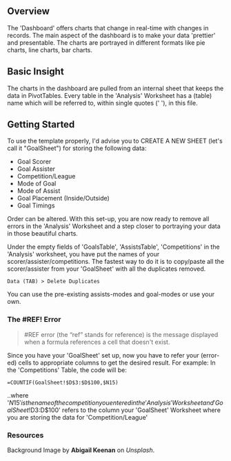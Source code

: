 ## Overview
The 'Dashboard' offers charts that change in real-time with changes in records. The main aspect of the dashboard is to make your data 'prettier' and presentable. The charts are portrayed in different formats like pie charts, line charts, bar charts.  

## Basic Insight
The charts in the dashboard are pulled from an internal sheet that keeps the data in PivotTables. Every table in the 'Analysis' Worksheet has a (table) name which will be referred to, within single quotes (' '), in this file. 

## Getting Started
To use the template properly, I'd advise you to CREATE A NEW SHEET (let's call it "GoalSheet") for storing the following data:
- Goal Scorer
- Goal Assister
- Competition/League
- Mode of Goal
- Mode of Assist
- Goal Placement (Inside/Outside)  
- Goal Timings

Order can be altered. With this set-up, you are now ready to remove all errors in the 'Analysis' Worksheet and a step closer to portraying your data in those beautiful charts.

Under the empty fields of 'GoalsTable', 'AssistsTable', 'Competitions' in the 'Analysis' worksheet, you have put the names of your scorer/assister/competitions. The fastest way to do it is to copy/paste all the scorer/assister from your 'GoalSheet' with all the duplicates removed.
```
Data (TAB) > Delete Duplicates
```
You can use the pre-existing assists-modes and goal-modes or use your own.
### The #REF! Error
> #REF error (the “ref” stands for reference) is the message displayed when a formula references a cell that doesn't exist.

Since you have your 'GoalSheet' set up, now you have to refer your (error-ed) cells to appropriate columns to get the desired result. For example: In the 'Competitions' Table, the code will be:
```
=COUNTIF(GoalSheet!$D$3:$D$100,$N15)
```
..where '$N15' is the name of the competition you entered in the 'Analysis' Worksheet and 'GoalSheet!$D$3:$D$100' refers to the column your 'GoalSheet' Worksheet where you are storing the data for 'Competition/League'

### Resources
Background Image by **Abigail Keenan** on *Unsplash*.